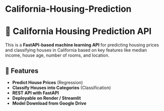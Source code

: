 ﻿# California-Housing-Prediction
# 🏡 California Housing Prediction API

This is a **FastAPI-based machine learning API** for predicting housing prices and classifying houses in California based on key features like median income, house age, number of rooms, and location.

## 🚀 Features
- **Predict House Prices** (Regression)
- **Classify Houses into Categories** (Classification)
- **REST API with FastAPI**
- **Deployable on Render / Streamlit**
- **Model Download from Google Drive**



